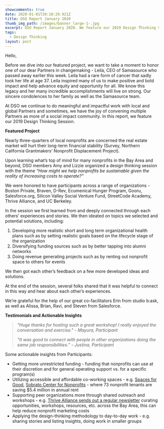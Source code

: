 ```yaml
---
showcomments: true
date: 2020-01-01T20:18:29.921Z
title: DSO Report January 2020
thumb_img_path: /images/banner_large-1-.jpg
excerpt: DSO Report January 2020. We feature our 2019 Design Thinking Session.
tags:
  - Design Thinking
layout: post
---
```

Hello,

Before we dive into our featured project, we want to take a moment to honor one of our dear Partners in changemaking - Leila, CEO of Samasource who passed away earlier this week. Leila had a rare form of cancer that sadly took her life at age 37. Leila inspired many of us to make positive and bold impact and help advance equity and opportunity for all. We know this legacy and her many incredible accomplishments will live on strong. Our sincere condolences to her family as well as the Samasource team. 

At DSO we continue to do meaningful and impactful work with local and global Partners and sometimes, we have the joy of convening multiple Partners as more of a social impact community. In this report, we feature our 2019 Design Thinking Session.

**Featured Project**

Nearly three-quarters of local nonprofits are concerned the real estate market will hurt their long-term financial stability (Survey, Northern California Grantmakers’ Nonprofit Displacement Project).

Upon learning what’s top of mind for many nonprofits in the Bay Area and beyond, DSO members Amy and Lizzie organized a design thinking session with the theme *“How might we help nonprofits be sustainable given the reality of increasing costs to operate?”*

We were honored to have participants across a range of organizations - Boston Private, Braven, D-Rev, Ecumenical Hunger Program, Gooru, Salesforce.org, Silicon Valley Social Venture Fund, StreetCode Academy, Thrive Alliance, and UC Berkeley.

In the session we first learned from and deeply connected through each others’ experiences and stories. We then ideated on topics we selected and potential solutions, including: 

1. Developing more realistic short and long term organizational health plans such as by setting realistic goals based on the lifecycle stage of the organization
2. Diversifying funding sources such as by better tapping into alumni networks
3. Doing revenue generating projects such as by renting out nonprofit space to others for events

We then got each other’s feedback on a few more developed ideas and solutions.

At the end of the session, several folks shared that it was helpful to connect in this way and hear about each other’s experiences. 

We’re grateful for the help of our great co-facilitators Erin from studio b:ask, as well as Alissa, Brian, Ravi, and Steven from Salesforce.

**Testimonials and Actionable Insights**

> *"Huge thanks for hosting such a great workshop! I really enjoyed the conversation and exercise." - Mayura, Participant*
>
> *“It was good to connect with people in other organizations doing the same job responsibilities.” - Justina, Participant* 

Some actionable insights from Participants:

* Getting more unrestricted funding - funding that nonprofits can use at their discretion and for general operating support vs. for a specific program(s)
* Utilizing accessible and affordable co-working spaces - e.g. [Spaces for Good](https://spacesforgood.org/), [Sobrato Center for Nonprofits](https://www.sobrato.com/sobrato-philanthropies/what-we-do/non-profit-sustainability/sobrato-centers-for-nonprofits-scnp/) - where 73 nonprofit tenants are saving $5.4 million in annual rent
* Supporting peer organizations more through shared outreach and workshops - e.g. [Thrive Alliance sends out a regular newsletter](https://www.thrivealliance.org/sign-up) curating opportunities, workshops, resources, etc. across the Bay Area, this can help reduce nonprofit marketing costs 
* Applying the design-thinking methodology to day-to-day work - e.g. sharing stories and listing insights, doing work in smaller groups
